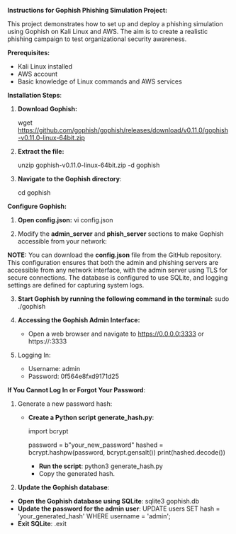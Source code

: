 **Instructions for Gophish Phishing Simulation Project:**

This project demonstrates how to set up and deploy a phishing simulation using Gophish on Kali Linux and AWS. The aim is to create a realistic phishing campaign to test organizational security awareness.

**Prerequisites:**

- Kali Linux installed
- AWS account
- Basic knowledge of Linux commands and AWS services

**Installation Steps**:

1. **Download Gophish:**

   wget https://github.com/gophish/gophish/releases/download/v0.11.0/gophish-v0.11.0-linux-64bit.zip

2. **Extract the file:**

   unzip gophish-v0.11.0-linux-64bit.zip -d gophish
  
3. **Navigate to the Gophish directory**:

   cd gophish

**Configure Gophish:**

1. **Open config.json:**  vi config.json

2. Modify the **admin_server** and **phish_server** sections to make Gophish accessible from your network:

**NOTE:** You can download the **config.json** file from the GitHub repository. This configuration ensures that both the admin and phishing servers are accessible from any network interface, with the admin server using TLS for secure connections. The database is configured to use SQLite, and logging settings are defined for capturing system logs. 

3. **Start Gophish by running the following command in the terminal:** sudo ./gophish

4. **Accessing the Gophish Admin Interface:**
   - Open a web browser and navigate to https://0.0.0.0:3333 or https://<Your-Kali-Linux-IP>:3333

5. Logging In:

   - Username: admin
   - Password:  0f564e8fxd9171d25

**If You Cannot Log In or Forgot Your Password**:

1. Generate a new password hash:

   - **Create a Python script generate_hash.py**:

      import bcrypt

      password = b"your_new_password"
      hashed = bcrypt.hashpw(password, bcrypt.gensalt())
      print(hashed.decode())

     - **Run the script**: python3 generate_hash.py
     - Copy the generated hash.
    
2. **Update the Gophish database**: 

- **Open the Gophish database using SQLite**: sqlite3 gophish.db
- **Update the password for the admin user**: UPDATE users SET hash = 'your_generated_hash' WHERE username = 'admin';
- **Exit SQLite**: .exit


  


